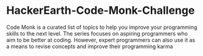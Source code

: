 # HackerEarth-Code-Monk-Challenge
Code Monk is a curated list of topics to help you improve your programming skills to the next level. The series focuses on aspiring programmers who aim to be better at coding. However, expert programmers can also use it as a means to revise concepts and improve their programming karma
